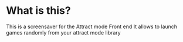 # What is this? #
This is a screensaver for the Attract mode Front end
It allows to launch games randomly from your attract mode library
